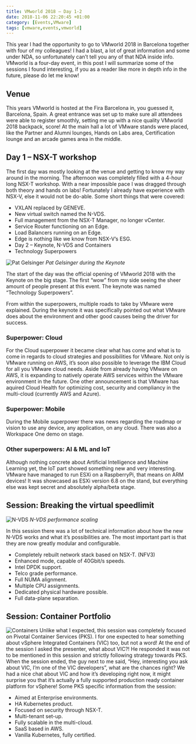 ```yaml
---
title: VMworld 2018 – Day 1-2
date: 2018-11-06 22:20:45 +01:00
category: [Events,VMware]
tags: [vmware,events,vmworld]
---
```


This year I had the opportunity to go to VMworld 2018 in Barcelona together with four of my colleagues! I had a blast, a lot of great information and some under NDA, so unfortunately can’t tell you any of that NDA inside info.
VMworld is a four-day event, in this post I will summarize some of the sessions I found interesting, if you as a reader like more in depth info in the future, please do let me know!

## Venue
This years VMworld is hosted at the Fira Barcelona in, you guessed it, Barcelona, Spain. A great entrance was set up to make sure all attendees were able to register smoothly, setting me up with a nice quality VMworld 2018 backpack, score!
At the main hall a lot of VMware stands were placed, like the Partner and Alumni lounges, Hands on Labs area, Certification lounge and an arcade games area in the middle.

## Day 1 – NSX-T workshop
The first day was mostly looking at the venue and getting to know my way around in the morning. The afternoon was completely filled with a 4-hour long NSX-T workshop.
With a near impossible pace I was dragged through both theory and hands on labs! Fortunately I already have experience with NSX-V, else it would not be do-able.
Some short things that were covered:

- VXLAN replaced by GENEVE.
- New virtual switch named the N-VDS.
- Full management from the NSX-T Manager, no longer vCenter.
- Service Router functioning on an Edge.
- Load Balancers running on an Edge.
- Edge is nothing like we know from NSX-V’s ESG.
- Day 2 – Keynote, N-VDS and Containers
- Technology Superpowers

![Pat Gelsinger](https://mattsbos.pro/wp-content/uploads/2019/06/VMworld-2018-Dag-2.jpg)
_Pat Gelsinger during the Keynote_

The start of the day was the official opening of VMworld 2018 with the Keynote on the big stage. The first “wow” from my side seeing the sheer amount of people present at this event. The keynote was named “Technology Superpowers”.

From within the superpowers, multiple roads to take by VMware were explained. During the keynote it was specifically pointed out what VMware does about the environment and other good causes being the driver for success.

### Superpower: Cloud
For the Cloud superpower it became clear what has come and what is to come in regards to cloud strategies and possibilities for VMware. Not only is VMware running on AWS, it’s soon also possible to leverage the IBM Cloud for all you VMware cloud needs.
Aside from already having VMware on AWS, it is expanding to natively operate AWS services within the VMware environment in the future.
One other announcement is that VMware has aquired Cloud Health for optimizing cost, security and compliancy in the multi-cloud (currently AWS and Azure).

### Superpower: Mobile
During the Mobile superpower there was news regarding the roadmap or vision to use any device, any application, on any cloud. There was also a Workspace One demo on stage.

### Other superpowers: AI & ML and IoT
Although nothing concrete about Artificial Intelligence and Machine Learning yet, the IoT part showed something new and very interesting. VMware have managed to run ESXi on a RaspberryPi, that means on ARM devices! It was showcased as ESXi version 6.8 on the stand, but everything else was kept secret and absolutely alpha/beta stage.

## Session: Breaking the virtual speedlimit
![N-VDS](https://mattsbos.pro/wp-content/uploads/2019/06/virtualspeedlimit-1024x768.jpg)
_N-VDS performance scaling_

In this session there was a lot of technical information about how the new N-VDS works and what it’s possibilities are. The most important part is that they are now greatly modular and configurable.

- Completely rebuilt network stack based on NSX-T. (NFV3)
- Enhanced mode, capable of 40Gbit/s speeds.
- Intel DPDK support.
- Telco grade performance.
- Full NUMA alignment.
- Multiple CPU assignments.
- Dedicated physical hardware possible.
- Full data-plane separation.

## Session: Container Portfolio
![Containers](https://mattsbos.pro/wp-content/uploads/2019/06/containerportfolio-1024x768.jpg)
Unlike what I expected, this session was completely focused on Pivotal Container Services (PKS). I for one expected to hear something about vSphere Integrated Containers (VIC) too, but not a word! At the end of the session I asked the presenter, what about VIC?! He responded it was not to be mentioned in this session and strictly following strategy towards PKS. When the session ended, the guy next to me said, “Hey, interesting you ask about VIC, I’m one of the VIC developers”, what are the chances right? We had a nice chat about VIC and how it’s developing right now, it might surprise you that it’s actually a fully supported production ready container platform for vSphere!
Some PKS specific information from the session:

- Aimed at Enterprise environments.
- HA Kubernetes product.
- Focused on security through NSX-T.
- Multi-tenant set-up.
- Fully scalable in the multi-cloud.
- SaaS based in AWS.
- Vanilla Kubernetes, fully certified.